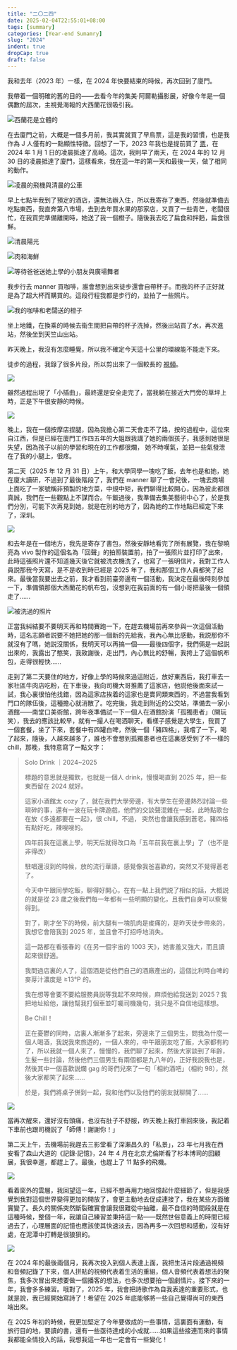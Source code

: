 ```yaml
---
title: "二〇二四"
date: 2025-02-04T22:55:01+08:00
tags: [summary]
categories: [Year-end Sumamry]
slug: "2024"
indent: true
dropCap: true
draft: false
---
```


我和去年（2023 年）一樣，在 2024 年快要結束的時候，再次回到了廈門。

我帶着一個明確的舊的目的——去看今年的集美·阿爾勒攝影展，好像今年是一個偶數的屆次，主視覺海報的大西蘭花很吸引我。

![](https://dawnblog-1300625500.cos.ap-guangzhou.myqcloud.com/images/202502062212407.jpg "西蘭花是立體的")

在去廈門之前，大概是一個多月前，我其實就買了早鳥票，這是我的習慣，也是我作為 J 人僅有的一點顯性特徵。回想了一下，2023 年我也是提前買了 [票](https://dawner.top/posts/jimeiarles-photography-exhibition-2023/)，在 2024 年 1 月 1 日的凌晨抵達了高崎。這次，我則早了兩天，在 2024 年的 12 月 30 日的凌晨抵達了廈門，這樣看來，我在這一年的第一天和最後一天，做了相同的動作。

![](https://dawnblog-1300625500.cos.ap-guangzhou.myqcloud.com/images/202502062213901.JPEG "凌晨的飛機與清晨的公車")

早上七點半我到了預定的酒店，還無法辦入住，所以我寄存了東西，然後就準備去吃點東西，我直奔第八市場，去到去年買水果的那家店，又買了一些青芒，老闆很忙，在我買完準備離開時，她送了我一個橙子。隨後我去吃了扁食和拌麪，扁食很鮮。

![](https://dawnblog-1300625500.cos.ap-guangzhou.myqcloud.com/images/202502062214308.JPEG "清晨陽光")

![](https://dawnblog-1300625500.cos.ap-guangzhou.myqcloud.com/images/202502062215556.JPEG "肉和海鮮")

![](https://dawnblog-1300625500.cos.ap-guangzhou.myqcloud.com/images/202502062215220.JPEG "等待爸爸送她上學的小朋友與廣場舞者")

我步行去 manner 買咖啡，誰會想到出來徒步還會自帶杯子。而我的杯子正好就是為了超大杯而購買的。這段行程我都是步行的，並拍了一些照片。

![](https://dawnblog-1300625500.cos.ap-guangzhou.myqcloud.com/images/202502062216329.JPEG "我的咖啡和老闆送的橙子")

坐上地鐵，在換乘的時候去衞生間把自帶的杯子洗掉，然後出站買了水，再次進站，然後坐到天竺山出站。

昨天晚上，我沒有怎麼睡覺，所以我不確定今天這十公里的環線能不能走下來。

徒步的過程，我錄了很多片段，所以剪出來了一個較長的 [視頻](https://youtu.be/Uq4Q7OmPse4?si=z3lVDZxuhvdbHHW5)。

![](https://dawnblog-1300625500.cos.ap-guangzhou.myqcloud.com/images/202502062217227.jpg)

雖然過程出現了「小插曲」，最終還是安全走完了，當我躺在接近大門旁的草坪上時，正是下午很安靜的時候。

![](https://dawnblog-1300625500.cos.ap-guangzhou.myqcloud.com/images/202502062217741.JPEG)

晚上，我在一個按摩店捏腿，因為我擔心第二天會走不了路，按的過程中，這位來自江西，但是已經在廈門工作四五年的大姐跟我講了她的兩個孩子，我感到她很是失望，因為孩子以前的學習和現在的工作都很爛， 她不時嘆氣，並把一些氣發泄在了我的小腿上，很疼。

第二天（2025 年 12 月 31 日）上午，和大學同學一塊吃了飯，去年也是和她，她在廈大讀研，不過到了最後階段了，我們在 manner 聊了一會兒後，一塊去商場上面吃了一家號稱非預製的地方菜，中規中矩，我們聊得比較開心，因為彼此都很真誠，我們在一些觀點上不謀而合。午飯過後，我準備去集美藝術中心了，於是我們分別，可能下次再見到她，就是在別的地方了，因為她的工作地點已經定下來了，深圳。

![](https://dawnblog-1300625500.cos.ap-guangzhou.myqcloud.com/images/202502062217428.JPEG)

和去年是在一個地方，我先是寄存了書包，然後安靜地看完了所有展覽，我在黎曉亮為 vivo 製作的這個名為「回聲」的拍照裝置前，拍了一張照片並打印了出來，此時這張照片還不知道幾天後它就被洗衣機洗了，也寫了一張明信片，我對工作人員説那我今天寫，是不是收到時已經是 2025 年了，我和那個工作人員都笑了起來。最後當我要出去之前，我才看到前臺旁邊有一個活動，我決定在最後時刻參加一下，準備領那個大西蘭花的帆布包，沒想到在我前面的有一個小哥把最後一個領走了……

![](https://dawnblog-1300625500.cos.ap-guangzhou.myqcloud.com/images/202502062218593.jpeg "被洗過的照片")

正當我糾結要不要明天再和時間賽跑一下，在趕去機場前再來參與一次這個活動時，這名志願者説要不她把她的那一個新的先給我，我內心無比感動，我説那你不就沒有了嗎，她説沒關係，我明天可以再搞一個——最後四個字，我們倆是一起説出來的，我露出了憨笑，我致謝後，走出門，內心無比的舒暢，我挎上了這個帆布包，走得很輕快……

走到了第二天要住的地方，好像上學的時候來過這附近，放好東西后，我打車去一家社區牛肉店吃粉，在下車後，我向司機大哥推薦了這家店，他説他後面來試一試，我心裏很怕他找錯，因為這家店挨着的這家也是賣同類東西的，不過當我看到門口的隊伍後，這種擔心就消散了。吃完後，我走到附近的公交站，準備去一家小酒館——南堂口美術館，跨年夜準備試一下一個人在酒館扮演「孤獨患者」（開玩笑），我去的應該比較早，就有一撮人在喝酒聊天，看樣子感覺是大學生，我買了一個套餐，坐了下來，套餐中有四罐白啤，然後一個「豬四格」，我嚐了一下，喝了起來，隨後，人越來越多了，誰也不會想到孤獨患者也在這裏感受到了不一樣的 chill，那晚，我特意寫了一點文字：

> Solo Drink ｜2024~2025
>
> 標題的意思就是獨飲，也就是一個人 drink，慢慢喝直到 2025 年，把一些東西留在 2024 就好。
>
> 這家小酒館太 cozy 了，就在我們大學旁邊，有大學生在旁邊熱烈討論一些瑣碎的事，還有一波在玩卡牌遊戲，他們的交談聲混雜在一起，此時點歌台在放《多遠都要在一起》，很 chill，不過， 突然也會讓我感到蒼老。豬四格有點好吃，辣嗖嗖的。
>
> 四年前我在這裏上學，明天后就得改口為「五年前我在裏上學」了（也不是非得改）
>
> 駐唱還沒到的時候，放的流行華語，感覺像我爸喜歡的，突然又不覺得蒼老了。
>
> 今天中午跟同學吃飯，聊得好開心，在有一點上我們説了相似的話，大概説的就是從 23 歲之後我們每一年都有一些明顯的變化，且我們自身可以察覺得到。
>
> 對了，剛才坐下的時候，前大腿有一塊肌肉是痠痛的，是昨天徒步帶來的，我想它會陪我到 2025 年，並且會不打招呼地消失。
>
> 這一路都在看張春的《在另一個宇宙的 1003 天》，她害羞又強大，而且讀起來很舒適。
>
> 我問過店裏的人了，這個酒是從他們自己的酒廠產出的，這個比利時白啤的麥芽汁濃度是 ≥13°P 的。
>
> 我在想等會要不要給服務員説等我起不來時候，麻煩他給我送到 2025？我把地址給他，讓他幫我打個車並叮囑司機幾句，我只是不自信地這樣想。
>
> Be Chill！
>
> 正在憂鬱的同時，店裏人漸漸多了起來，旁邊來了三個男生，問我為什麼一個人喝酒，我説我來旅遊的，一個人來的，中午跟朋友吃了飯，大家都有約了，所以我就一個人來了，慢慢的，我們聊了起來，然後大家談到了年齡，生髮一些討論，然後他們三個男生有兩個都是九八年的，正好我説我也是，然後其中一個喜歡説爛 gag 的哥們兒來了一句「相約酒吧」（相約 98），然後大家都笑了起來……
>
> 於是，我們將桌子併到一起，我和他們以及他們的朋友就聊開了……

![](https://dawnblog-1300625500.cos.ap-guangzhou.myqcloud.com/images/202502062218799.JPEG)

當再次醒來，還好沒有頭痛，也沒有肚子不舒服，昨天晚上我打車回來後，我記着下車前也跟司機説了「師傅！謝謝你！」

第二天上午，去機場前我趕去三影堂看了深瀨昌久的「私景」，23 年七月我在西安看了森山大道的《記錄·記憶》，24 年 4 月在北京尤倫斯看了杉本博司的回顧展，我很幸運，都趕上了。最後，也趕上了 11 點多的飛機。

![](https://dawnblog-1300625500.cos.ap-guangzhou.myqcloud.com/images/202502062219018.JPEG)

看着窗外的雲層，我回望這一年，已經不想再用力地回憶起什麼細節了，但是我感覺到我對這個世界變得更加的開放了，會更主動地去促成連接了，我在某些方面確實變了。長久的關係突然斷裂確實會讓我很難從中抽離，最不自信的時間段就是在這種時候，整個一年，我讓自己練習並秉持這一點——既然世俗意義上的時間已經過去了，心理層面的記憶也應該使其快速淡去，因為再多一次回想和感動，沒有好處，在泥潭中打轉是很狼狽的。

![](https://dawnblog-1300625500.cos.ap-guangzhou.myqcloud.com/images/202502062219948.JPEG)

在 2024 年的最後兩個月，我再次投入到個人表達上面，我把生活片段通過視頻和音頻記錄了下來，個人拼貼的視頻代表着生活的重組，個人音頻代表着想法的聚焦，我多次冒出來想要做一個播客的想法，也多次想要拍一個劇情片。接下來的一年，我會多多練習。哦對了，2025 年，我會把詩歌作為自我表達的重要形式，也就是說，我已經開始寫詩了！希望在 2025 年底能够將一些自己覺得尚可的東西端出來。

在 2025 年初的時候，我更加堅定了今年要做成的一些事情，這裏面有運動，有旅行目的地，要讀的書，還有一些亟待達成的小成就……如果這些接連而來的事情我都能全情投入的話，我想我這一年也一定會有一些變化！
